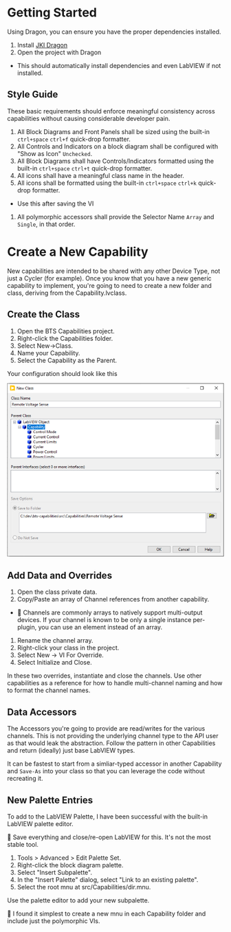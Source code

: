 # Getting Started

Using Dragon, you can ensure you have the proper dependencies installed.
1. Install [JKI Dragon](https://dragon.vipm.io/)
1. Open the project with Dragon
  - This should automatically install dependencies and even LabVIEW if not installed.

## Style Guide

These basic requirements should enforce meaningful consistency across capabilities without causing considerable developer pain.

1. All Block Diagrams and Front Panels shall be sized using the built-in `ctrl+space` `ctrl+f` quick-drop formatter.
1. All Controls and Indicators on a block diagram shall be configured with "Show as Icon" `Unchecked`.
1. All Block Diagrams shall have Controls/Indicators formatted using the built-in `ctrl+space` `ctrl+t` quick-drop formatter.
1. All icons shall have a meaningful class name in the header.
1. All icons shall be formatted using the built-in `ctrl+space` `ctrl+k` quick-drop formatter.
  - Use this after saving the VI
1. All polymorphic accessors shall provide the Selector Name `Array` and `Single`, in that order.

# Create a New Capability

New capabilities are intended to be shared with any other Device Type, not just a Cycler (for example). Once you know that you have a new generic capability to implement, you're going to need to create a new folder and class, deriving from the Capability.lvclass.

## Create the Class

1. Open the BTS Capabilities project.
1. Right-click the Capabilities folder.
1. Select New->Class.
1. Name your Capability.
1. Select the Capability as the Parent.

Your configuration should look like this

![alt text](docs/img/new-capability.png)

## Add Data and Overrides

1. Open the class private data.
1. Copy/Paste an array of Channel references from another capability.
  - :cactus: Channels are commonly arrays to natively support multi-output devices. If your channel is known to be only a single instance per-plugin, you can use an element instead of an array.
1. Rename the channel array.
1. Right-click your class in the project.
1. Select New -> VI For Override.
1. Select Initialize and Close.

In these two overrides, instantiate and close the channels. Use other capabilities as a reference for how to handle multi-channel naming and how to format the channel names.

## Data Accessors

The Accessors you're going to provide are read/writes for the various channels. This is not providing the underlying channel type to the API user as that would leak the abstraction. Follow the pattern in other Capabilities and return (ideally) just base LabVIEW types.

It can be fastest to start from a simliar-typed accessor in another Capability and `Save-As` into your class so that you can leverage the code without recreating it.

## New Palette Entries

To add to the LabVIEW Palette, I have been successful with the built-in LabVIEW palette editor.

:cactus: Save everything and close/re-open LabVIEW for this. It's not the most stable tool.

1. Tools > Advanced > Edit Palette Set.
1. Right-click the block diagram palette.
1. Select "Insert Subpalette".
1. In the "Insert Palette" dialog, select "Link to an existing palette".
1. Select the root mnu at src/Capabilities/dir.mnu.

Use the palette editor to add your new subpalette.

:cactus: I found it simplest to create a new mnu in each Capability folder and include just the polymorphic VIs.
